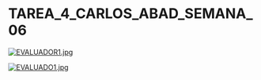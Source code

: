 # TAREA_4_CARLOS_ABAD_SEMANA_06

[![EVALUADOR1.jpg](https://i.postimg.cc/hjyNyngw/EVALUADOR1.jpg)](https://postimg.cc/62ZHqD8L)

[![EVALUADO1.jpg](https://i.postimg.cc/LsVcPfWm/EVALUADO1.jpg)](https://postimg.cc/TypNMyGs)


